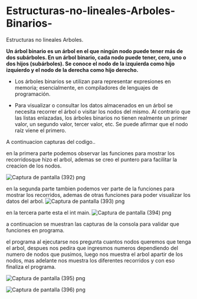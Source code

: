 # Estructuras-no-lineales-Arboles-Binarios-
Estructuras no lineales  Arboles.

**Un árbol binario es un árbol en el que ningún nodo puede tener más de dos subárboles. En un árbol binario, cada nodo puede tener, cero, uno o dos hijos (subárboles). Se conoce el nodo de la izquierda como hijo izquierdo y el nodo de la derecha como hijo derecho.**

+ Los árboles binarios se utilizan para representar expresiones en memoria; esencialmente, en compiladores de lenguajes de programación.

+ Para visualizar o consultar los datos almacenados en un árbol se necesita recorrer el árbol o visitar los nodos del mismo. Al contrario que las listas enlazadas, los árboles binarios no tienen realmente un primer valor, un segundo valor, tercer valor, etc. Se puede afirmar que el nodo raíz viene el primero.

A continuacion capturas del codigo..

en la primera parte podemos observar las funciones para mostrar los recorridosque hizo el arbol, ademas se creo el puntero para facilitar la creacion de los nodos.

![Captura de pantalla (392) png](https://user-images.githubusercontent.com/71051834/97524010-44b67200-1969-11eb-9689-5182c39aaac4.jpg)


en la segunda parte tambien podemos ver parte de la funciones para mostrar los recorridos, ademas de otras funciones para poder visualizar los datos del arbol.
![Captura de pantalla (393) png](https://user-images.githubusercontent.com/71051834/97524021-497b2600-1969-11eb-96e0-553a1e5f66e6.jpg)


en la tercera parte esta el int main.
![Captura de pantalla (394) png](https://user-images.githubusercontent.com/71051834/97524025-4c761680-1969-11eb-8736-e6cd89980a9f.jpg)


a continuacion se muestran las capturas de la consola para validar que funciones en programa.

el programa al ejecutarse nos pregunta cuantos nodos queremos que tenga el arbol, despues nos pedira que ingresmos numeros dependiendo del numero de nodos que pusimos, luego nos muestra  el arbol apartir de los nodos, mas adelante nos muestra los diferentes recorridos  y con eso finaliza el programa.


![Captura de pantalla (395) png](https://user-images.githubusercontent.com/71051834/97524076-631c6d80-1969-11eb-82e0-95d6728a041a.jpg)


![Captura de pantalla (396) png](https://user-images.githubusercontent.com/71051834/97524049-5730ab80-1969-11eb-94a9-4900435db481.jpg)
